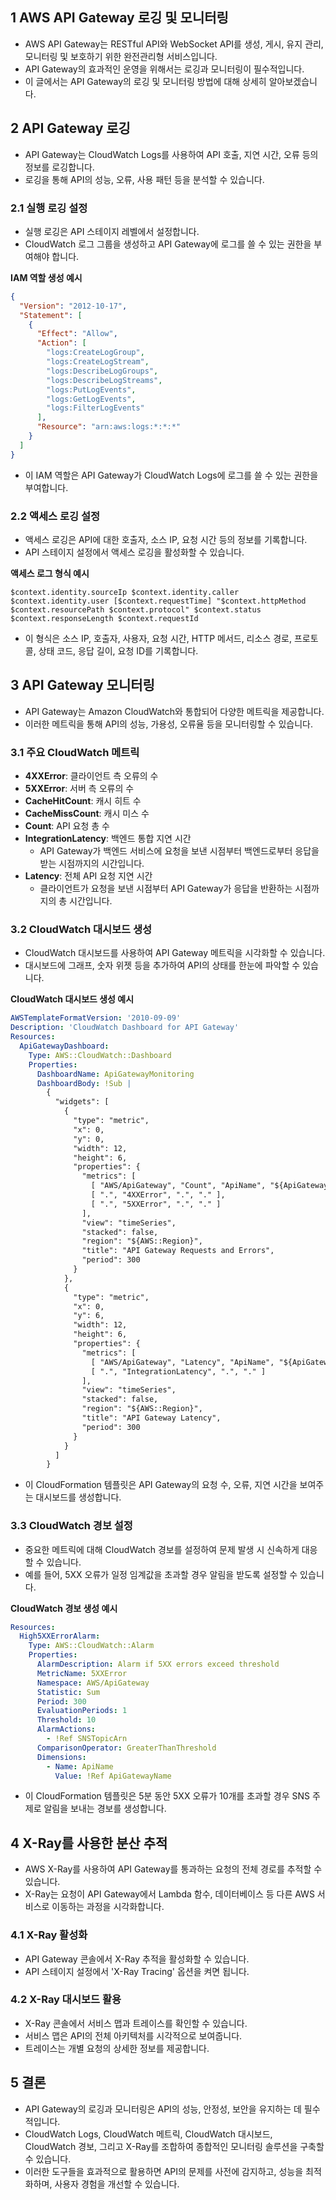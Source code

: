 ## 1 AWS API Gateway 로깅 및 모니터링

- AWS API Gateway는 RESTful API와 WebSocket API를 생성, 게시, 유지 관리, 모니터링 및 보호하기 위한 완전관리형 서비스입니다.
- API Gateway의 효과적인 운영을 위해서는 로깅과 모니터링이 필수적입니다.
- 이 글에서는 API Gateway의 로깅 및 모니터링 방법에 대해 상세히 알아보겠습니다.



## 2 API Gateway 로깅

- API Gateway는 CloudWatch Logs를 사용하여 API 호출, 지연 시간, 오류 등의 정보를 로깅합니다.
- 로깅을 통해 API의 성능, 오류, 사용 패턴 등을 분석할 수 있습니다.



### 2.1 실행 로깅 설정

- 실행 로깅은 API 스테이지 레벨에서 설정합니다.
- CloudWatch 로그 그룹을 생성하고 API Gateway에 로그를 쓸 수 있는 권한을 부여해야 합니다.



**IAM 역할 생성 예시**

```json
{
  "Version": "2012-10-17",
  "Statement": [
	{
	  "Effect": "Allow",
	  "Action": [
		"logs:CreateLogGroup",
		"logs:CreateLogStream",
		"logs:DescribeLogGroups",
		"logs:DescribeLogStreams",
		"logs:PutLogEvents",
		"logs:GetLogEvents",
		"logs:FilterLogEvents"
	  ],
	  "Resource": "arn:aws:logs:*:*:*"
	}
  ]
}
```

- 이 IAM 역할은 API Gateway가 CloudWatch Logs에 로그를 쓸 수 있는 권한을 부여합니다.



### 2.2 액세스 로깅 설정

- 액세스 로깅은 API에 대한 호출자, 소스 IP, 요청 시간 등의 정보를 기록합니다.
- API 스테이지 설정에서 액세스 로깅을 활성화할 수 있습니다.



**액세스 로그 형식 예시**

```
$context.identity.sourceIp $context.identity.caller $context.identity.user [$context.requestTime] "$context.httpMethod $context.resourcePath $context.protocol" $context.status $context.responseLength $context.requestId
```

- 이 형식은 소스 IP, 호출자, 사용자, 요청 시간, HTTP 메서드, 리소스 경로, 프로토콜, 상태 코드, 응답 길이, 요청 ID를 기록합니다.



## 3 API Gateway 모니터링

- API Gateway는 Amazon CloudWatch와 통합되어 다양한 메트릭을 제공합니다.
- 이러한 메트릭을 통해 API의 성능, 가용성, 오류율 등을 모니터링할 수 있습니다.



### 3.1 주요 CloudWatch 메트릭

- **4XXError**: 클라이언트 측 오류의 수
- **5XXError**: 서버 측 오류의 수
- **CacheHitCount**: 캐시 히트 수
- **CacheMissCount**: 캐시 미스 수
- **Count**: API 요청 총 수
- **IntegrationLatency**: 백엔드 통합 지연 시간
	- API Gateway가 백엔드 서비스에 요청을 보낸 시점부터 백엔드로부터 응답을 받는 시점까지의 시간입니다.
- **Latency**: 전체 API 요청 지연 시간
	- 클라이언트가 요청을 보낸 시점부터 API Gateway가 응답을 반환하는 시점까지의 총 시간입니다.



### 3.2 CloudWatch 대시보드 생성

- CloudWatch 대시보드를 사용하여 API Gateway 메트릭을 시각화할 수 있습니다.
- 대시보드에 그래프, 숫자 위젯 등을 추가하여 API의 상태를 한눈에 파악할 수 있습니다.



**CloudWatch 대시보드 생성 예시**

```yaml
AWSTemplateFormatVersion: '2010-09-09'
Description: 'CloudWatch Dashboard for API Gateway'
Resources:
  ApiGatewayDashboard:
	Type: AWS::CloudWatch::Dashboard
	Properties:
	  DashboardName: ApiGatewayMonitoring
	  DashboardBody: !Sub |
		{
		  "widgets": [
			{
			  "type": "metric",
			  "x": 0,
			  "y": 0,
			  "width": 12,
			  "height": 6,
			  "properties": {
				"metrics": [
				  [ "AWS/ApiGateway", "Count", "ApiName", "${ApiGatewayName}" ],
				  [ ".", "4XXError", ".", "." ],
				  [ ".", "5XXError", ".", "." ]
				],
				"view": "timeSeries",
				"stacked": false,
				"region": "${AWS::Region}",
				"title": "API Gateway Requests and Errors",
				"period": 300
			  }
			},
			{
			  "type": "metric",
			  "x": 0,
			  "y": 6,
			  "width": 12,
			  "height": 6,
			  "properties": {
				"metrics": [
				  [ "AWS/ApiGateway", "Latency", "ApiName", "${ApiGatewayName}" ],
				  [ ".", "IntegrationLatency", ".", "." ]
				],
				"view": "timeSeries",
				"stacked": false,
				"region": "${AWS::Region}",
				"title": "API Gateway Latency",
				"period": 300
			  }
			}
		  ]
		}
```

- 이 CloudFormation 템플릿은 API Gateway의 요청 수, 오류, 지연 시간을 보여주는 대시보드를 생성합니다.



### 3.3 CloudWatch 경보 설정

- 중요한 메트릭에 대해 CloudWatch 경보를 설정하여 문제 발생 시 신속하게 대응할 수 있습니다.
- 예를 들어, 5XX 오류가 일정 임계값을 초과할 경우 알림을 받도록 설정할 수 있습니다.

**CloudWatch 경보 생성 예시**

```yaml
Resources:
  High5XXErrorAlarm:
	Type: AWS::CloudWatch::Alarm
	Properties:
	  AlarmDescription: Alarm if 5XX errors exceed threshold
	  MetricName: 5XXError
	  Namespace: AWS/ApiGateway
	  Statistic: Sum
	  Period: 300
	  EvaluationPeriods: 1
	  Threshold: 10
	  AlarmActions:
		- !Ref SNSTopicArn
	  ComparisonOperator: GreaterThanThreshold
	  Dimensions:
		- Name: ApiName
		  Value: !Ref ApiGatewayName
```

- 이 CloudFormation 템플릿은 5분 동안 5XX 오류가 10개를 초과할 경우 SNS 주제로 알림을 보내는 경보를 생성합니다.



## 4 X-Ray를 사용한 분산 추적

- AWS X-Ray를 사용하여 API Gateway를 통과하는 요청의 전체 경로를 추적할 수 있습니다.
- X-Ray는 요청이 API Gateway에서 Lambda 함수, 데이터베이스 등 다른 AWS 서비스로 이동하는 과정을 시각화합니다.



### 4.1 X-Ray 활성화

- API Gateway 콘솔에서 X-Ray 추적을 활성화할 수 있습니다.
- API 스테이지 설정에서 'X-Ray Tracing' 옵션을 켜면 됩니다.



### 4.2 X-Ray 대시보드 활용

- X-Ray 콘솔에서 서비스 맵과 트레이스를 확인할 수 있습니다.
- 서비스 맵은 API의 전체 아키텍처를 시각적으로 보여줍니다.
- 트레이스는 개별 요청의 상세한 정보를 제공합니다.



## 5 결론

- API Gateway의 로깅과 모니터링은 API의 성능, 안정성, 보안을 유지하는 데 필수적입니다.
- CloudWatch Logs, CloudWatch 메트릭, CloudWatch 대시보드, CloudWatch 경보, 그리고 X-Ray를 조합하여 종합적인 모니터링 솔루션을 구축할 수 있습니다.
- 이러한 도구들을 효과적으로 활용하면 API의 문제를 사전에 감지하고, 성능을 최적화하며, 사용자 경험을 개선할 수 있습니다.